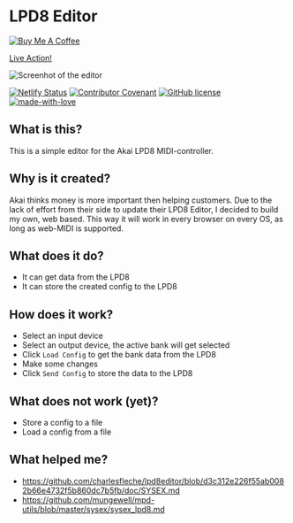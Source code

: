 # LPD8 Editor

[![Buy Me A Coffee](docs/buy-me-a-coffee.png)](https://www.buymeacoffee.com/navelpluisje)

[Live Action!](https://lpd8-editor.com)

![Screenhot of the editor](docs/screenshot.png)

[![Netlify Status](https://api.netlify.com/api/v1/badges/d111775c-f254-4a27-9a6a-1c6d55cfdef1/deploy-status)](https://app.netlify.com/sites/lpd8-editor/deploys)
[![Contributor Covenant](https://img.shields.io/badge/Contributor%20Covenant-v1.4%20adopted-ff69b4.svg)](code-of-conduct.md)
[![GitHub license](https://img.shields.io/github/license/Navelpluisje/LPD8-Editor.svg)](https://github.com/Navelpluisje/LPD8-Editor/blob/master/LICENSE)
[![made-with-love](https://img.shields.io/badge/Made%20with-♥-ff0000.svg)](https://www.navelpluisje.nl/)


## What is this?

This is a simple editor for the Akai LPD8 MIDI-controller.

## Why is it created?

Akai thinks money is more important then helping customers. Due to the lack of effort from their side to update their LPD8 Editor, I decided to build my own, web based. This way it will work in every browser on every OS, as long as web-MIDI is supported.

## What does it do?

* It can get data from the LPD8
* It can store the created config to the LPD8

## How does it work?

* Select an input device
* Select an output device, the active bank will get selected
* Click `Load Config` to get the bank data from the LPD8
* Make some changes
* Click `Send Config` to store the data to the LPD8

## What does not work (yet)?

* Store a config to a file
* Load a config from a file

## What helped me?

* https://github.com/charlesfleche/lpd8editor/blob/d3c312e226f55ab0082b66e4732f5b860dc7b5fb/doc/SYSEX.md
* https://github.com/mungewell/mpd-utils/blob/master/sysex/sysex_lpd8.md
